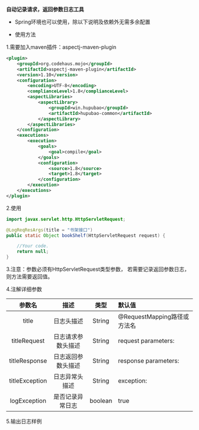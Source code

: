 **自动记录请求，返回参数日志工具**

- Spring环境也可以使用，除以下说明及依赖外无需多余配置

- 使用方法

1.需要加入maven插件：aspectj-maven-plugin

```xml
<plugin>
    <groupId>org.codehaus.mojo</groupId>
    <artifactId>aspectj-maven-plugin</artifactId>
    <version>1.10</version>
    <configuration>
        <encoding>UTF-8</encoding>
        <complianceLevel>1.8</complianceLevel>
        <aspectLibraries>
            <aspectLibrary>
                <groupId>win.hupubao</groupId>
                <artifactId>hupubao-common</artifactId>
            </aspectLibrary>
        </aspectLibraries>
    </configuration>
    <executions>
        <execution>
            <goals>
                <goal>compile</goal>
            </goals>
            <configuration>
                <source>1.8</source>
                <target>1.8</target>
            </configuration>
        </execution>
    </executions>
</plugin>

```

2.使用

```java
import javax.servlet.http.HttpServletRequest;

@LogReqResArgs(title = "书架接口")
public static Object bookShelf(HttpServletRequest request) {

    //Your code.
    return null;
}
```

3.注意：参数必须有HttpServletRequest类型参数，
若需要记录返回参数日志，则方法需要返回值。

4.注解详细参数

|参数名|描述|类型|默认值|
| :------: | :------: | :------: | :------|
|title|日志头描述|String|@RequestMapping路径或方法名|
|titleRequest|日志请求参数头描述|String|request parameters:|
|titleResponse|日志返回参数头描述|String|response parameters:|
|titleException|日志异常头描述|String|exception:|
|logException|是否记录异常日志|boolean|true|

5.输出日志样例

